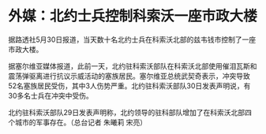 # 外媒：北约士兵控制科索沃一座市政大楼

据路透社5月30日报道，当天数十名北约士兵在科索沃北部的兹韦钱市控制了一座市政大楼。

据塞尔维亚媒体报道，此前一天，北约驻科索沃部队在科索沃北部使用催泪瓦斯和震荡弹驱离进行抗议示威活动的塞族居民。塞尔维亚总统武契奇表示，冲突导致52名塞族居民受伤，其中3人伤势严重。北约驻科索沃部队30日发表声明说，有30多名士兵在冲突中受伤。

北约驻科索沃部队29日发表声明称，北约领导的驻科部队增加了在科索沃北部四个城市的军事存在。（总台记者 朱曦莉 宋亮）

